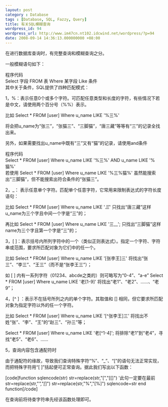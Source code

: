 ```yaml
---
layout: post
category : Database
tags : [Database, SQL, Fazzy, Query]
title: 有关SQL模糊查询
wordpress_id: 94
wordpress_url: http://www.im47cn.nt102.idcwind.net/wordpress/?p=94
date: 2008-09-14 14:36:13.000000000 +08:00
---
```

在进行数据库查询时，有完整查询和模糊查询之分。

一般模糊语句如下：
<div class="UBBPanel">
<div class="UBBTitle">程序代码</div>
<div class="UBBContent">Select 字段 FROM 表 Where 某字段 Like 条件</div>
</div>
其中关于条件，SQL提供了四种匹配模式：

1，%：表示任意0个或多个字符。可匹配任意类型和长度的字符，有些情况下若是中文，请使用两个百分号（%%）表示。

比如 Select * FROM [user] Where u_name LIKE '%三%'

将会把u_name为“张三”，“张猫三”、“三脚猫”，“唐三藏”等等有“三”的记录全找出来。

另外，如果需要找出u_name中既有“三”又有“猫”的记录，请使用and条件
<div class="UBBPanel">
<div class="UBBTitle">程序代码</div>
<div class="UBBContent">Select * FROM [user] Where u_name LIKE '%三%' AND u_name LIKE '%猫%'</div>
</div>
若使用 Select * FROM [user] Where u_name LIKE '%三%猫%'
虽然能搜索出“三脚猫”，但不能搜索出符合条件的“张猫三”。

2，_： 表示任意单个字符。匹配单个任意字符，它常用来限制表达式的字符长度语句：

比如 Select * FROM [user] Where u_name LIKE '_三_'
只找出“唐三藏”这样u_name为三个字且中间一个字是“三”的；

再比如 Select * FROM [user] Where u_name LIKE '三__';
只找出“三脚猫”这样name为三个字且第一个字是“三”的；

3，[ ]：表示括号内所列字符中的一个（类似正则表达式）。指定一个字符、字符串或范围，要求所匹配对象为它们中的任一个。

比如 Select * FROM [user] Where u_name LIKE '[张李王]三'
将找出“张三”、“李三”、“王三”（而不是“张李王三”）；

如 [ ] 内有一系列字符（01234、abcde之类的）则可略写为“0-4”、“a-e”
Select * FROM [user] Where u_name LIKE '老[1-9]'
将找出“老1”、“老2”、……、“老9”；

4，[^ ] ：表示不在括号所列之内的单个字符。其取值和 [] 相同，但它要求所匹配对象为指定字符以外的任一个字符。

比如 Select * FROM [user] Where u_name LIKE '[^张李王]三'
将找出不姓“张”、“李”、“王”的“赵三”、“孙三”等；

Select * FROM [user] Where u_name LIKE '老[^1-4]';
将排除“老1”到“老4”，寻找“老5”、“老6”、……

5，查询内容包含通配符时

由于通配符的缘故，导致我们查询特殊字符“%”、“_”、“[”的语句无法正常实现，而把特殊字符用“[ ]”括起便可正常查询。据此我们写出以下函数：

[code]function sqlencode(str)
str=replace(str,&quot;[&quot;,&quot;[[]&quot;) '此句一定要在最前
str=replace(str,&quot;_&quot;,&quot;[_]&quot;)
str=replace(str,&quot;%&quot;,&quot;[%]&quot;)
sqlencode=str
end function[/code]

在查询前将待查字符串先经该函数处理即可。
